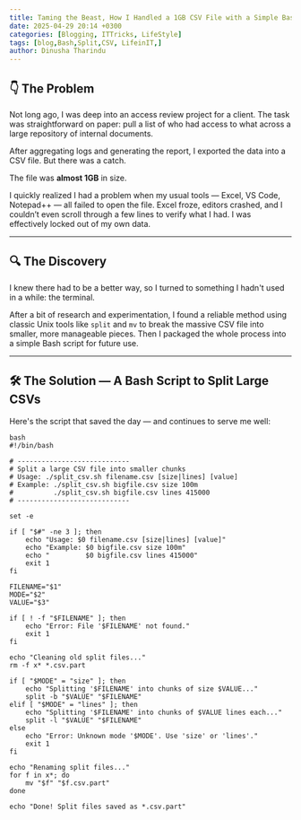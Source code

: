 ```yaml
---
title: Taming the Beast, How I Handled a 1GB CSV File with a Simple Bash Script
date: 2025-04-29 20:14 +0300
categories: [Blogging, ITTricks, LifeStyle]
tags: [blog,Bash,Split,CSV, LifeinIT,]
author: Dinusha Tharindu
---
```




## 👇 The Problem

Not long ago, I was deep into an access review project for a client. The task was straightforward on paper: pull a list of who had access to what across a large repository of internal documents.

After aggregating logs and generating the report, I exported the data into a CSV file. But there was a catch.

The file was **almost 1GB** in size.

I quickly realized I had a problem when my usual tools — Excel, VS Code, Notepad++ — all failed to open the file. Excel froze, editors crashed, and I couldn’t even scroll through a few lines to verify what I had. I was effectively locked out of my own data.

---

## 🔍 The Discovery

I knew there had to be a better way, so I turned to something I hadn't used in a while: the terminal.

After a bit of research and experimentation, I found a reliable method using classic Unix tools like `split` and `mv` to break the massive CSV file into smaller, more manageable pieces. Then I packaged the whole process into a simple Bash script for future use.

---

## 🛠️ The Solution — A Bash Script to Split Large CSVs

Here's the script that saved the day — and continues to serve me well:

```
bash
#!/bin/bash

# ----------------------------
# Split a large CSV file into smaller chunks
# Usage: ./split_csv.sh filename.csv [size|lines] [value]
# Example: ./split_csv.sh bigfile.csv size 100m
#          ./split_csv.sh bigfile.csv lines 415000
# ----------------------------

set -e

if [ "$#" -ne 3 ]; then
    echo "Usage: $0 filename.csv [size|lines] [value]"
    echo "Example: $0 bigfile.csv size 100m"
    echo "         $0 bigfile.csv lines 415000"
    exit 1
fi

FILENAME="$1"
MODE="$2"
VALUE="$3"

if [ ! -f "$FILENAME" ]; then
    echo "Error: File '$FILENAME' not found."
    exit 1
fi

echo "Cleaning old split files..."
rm -f x* *.csv.part

if [ "$MODE" = "size" ]; then
    echo "Splitting '$FILENAME' into chunks of size $VALUE..."
    split -b "$VALUE" "$FILENAME"
elif [ "$MODE" = "lines" ]; then
    echo "Splitting '$FILENAME' into chunks of $VALUE lines each..."
    split -l "$VALUE" "$FILENAME"
else
    echo "Error: Unknown mode '$MODE'. Use 'size' or 'lines'."
    exit 1
fi

echo "Renaming split files..."
for f in x*; do
    mv "$f" "$f.csv.part"
done

echo "Done! Split files saved as *.csv.part"


```

